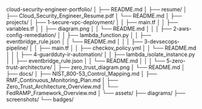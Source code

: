cloud-security-engineer-portfolio/
│
├── README.md
│
├── resume/
│   ├── Cloud_Security_Engineer_Resume.pdf
│   └── README.md
│
├── projects/
│   ├── 1-secure-vpc-deployment/
│   │   ├── main.tf
│   │   ├── variables.tf
│   │   ├── diagram.png
│   │   └── README.md
│   │
│   ├── 2-aws-config-remediation/
│   │   ├── lambda_function.py
│   │   ├── eventbridge_rule.json
│   │   └── README.md
│   │
│   ├── 3-devsecops-pipeline/
│   │   ├── main.tf
│   │   ├── checkov_policy.yml
│   │   └── README.md
│   │
│   ├── 4-guardduty-ir-automation/
│   │   ├── lambda_isolate_instance.py
│   │   ├── eventbridge_rule.json
│   │   └── README.md
│   │
│   └── 5-zero-trust-architecture/
│       ├── zero_trust_diagram.png
│       └── README.md
│
├── docs/
│   ├── NIST_800-53_Control_Mapping.md
│   ├── RMF_Continuous_Monitoring_Plan.md
│   ├── Zero_Trust_Architecture_Overview.md
│   └── FedRAMP_Framework_Overview.md
│
└── assets/
    ├── diagrams/
    ├── screenshots/
    └── badges/

